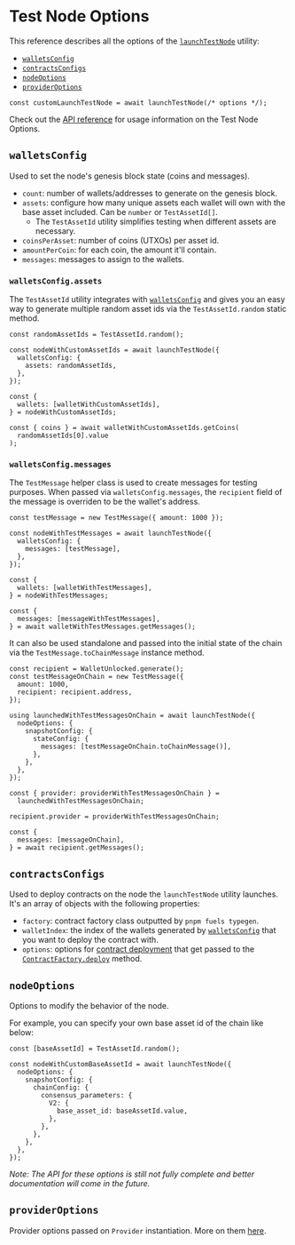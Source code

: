 # Test Node Options

This reference describes all the options of the [`launchTestNode`](./launching-a-test-node.md) utility:

- [`walletsConfig`](./test-node-options.md#walletsconfig)
- [`contractsConfigs`](./test-node-options.md#contractsconfigs)
- [`nodeOptions`](./test-node-options.md#nodeoptions)
- [`providerOptions`](./test-node-options.md#provideroptions)

```
const customLaunchTestNode = await launchTestNode(/* options */);
```

Check out the [API reference](DOCS_API_URL/interfaces/_fuel_ts_contract.test_utils.LaunchTestNodeOptions.html) for usage information on the Test Node Options.

## `walletsConfig`

Used to set the node's genesis block state (coins and messages).

- `count`: number of wallets/addresses to generate on the genesis block.
- `assets`: configure how many unique assets each wallet will own with the base asset included. Can be `number` or `TestAssetId[]`.
  - The `TestAssetId` utility simplifies testing when different assets are necessary.
- `coinsPerAsset`: number of coins (UTXOs) per asset id.
- `amountPerCoin`: for each coin, the amount it'll contain.
- `messages`: messages to assign to the wallets.

### `walletsConfig.assets`

The `TestAssetId` utility integrates with [`walletsConfig`](./test-node-options.md#walletsconfig) and gives you an easy way to generate multiple random asset ids via the `TestAssetId.random` static method.

```
const randomAssetIds = TestAssetId.random();

const nodeWithCustomAssetIds = await launchTestNode({
  walletsConfig: {
    assets: randomAssetIds,
  },
});

const {
  wallets: [walletWithCustomAssetIds],
} = nodeWithCustomAssetIds;

const { coins } = await walletWithCustomAssetIds.getCoins(
  randomAssetIds[0].value
);
```

### `walletsConfig.messages`

The `TestMessage` helper class is used to create messages for testing purposes. When passed via `walletsConfig.messages`, the `recipient` field of the message is overriden to be the wallet's address.

```
const testMessage = new TestMessage({ amount: 1000 });

const nodeWithTestMessages = await launchTestNode({
  walletsConfig: {
    messages: [testMessage],
  },
});

const {
  wallets: [walletWithTestMessages],
} = nodeWithTestMessages;

const {
  messages: [messageWithTestMessages],
} = await walletWithTestMessages.getMessages();
```

It can also be used standalone and passed into the initial state of the chain via the `TestMessage.toChainMessage` instance method.

```
const recipient = WalletUnlocked.generate();
const testMessageOnChain = new TestMessage({
  amount: 1000,
  recipient: recipient.address,
});

using launchedWithTestMessagesOnChain = await launchTestNode({
  nodeOptions: {
    snapshotConfig: {
      stateConfig: {
        messages: [testMessageOnChain.toChainMessage()],
      },
    },
  },
});

const { provider: providerWithTestMessagesOnChain } =
  launchedWithTestMessagesOnChain;

recipient.provider = providerWithTestMessagesOnChain;

const {
  messages: [messageOnChain],
} = await recipient.getMessages();
```

## `contractsConfigs`

Used to deploy contracts on the node the `launchTestNode` utility launches. It's an array of objects with the following properties:

- `factory`: contract factory class outputted by `pnpm fuels typegen`.
- `walletIndex`: the index of the wallets generated by [`walletsConfig`](./test-node-options.md#walletsconfig) that you want to deploy the contract with.
- `options`: options for [contract deployment](../contracts/deploying-contracts.md#2-contract-deployment) that get passed to the [`ContractFactory.deploy`](DOCS_API_URL/classes/_fuel_ts_contract.index.ContractFactory.html#deploy) method.

## `nodeOptions`

<!-- TODO: will cross-reference work done in [#1915](https://github.com/FuelLabs/fuels-ts/issues/1915) -->

Options to modify the behavior of the node.

For example, you can specify your own base asset id of the chain like below:

```
const [baseAssetId] = TestAssetId.random();

const nodeWithCustomBaseAssetId = await launchTestNode({
  nodeOptions: {
    snapshotConfig: {
      chainConfig: {
        consensus_parameters: {
          V2: {
            base_asset_id: baseAssetId.value,
          },
        },
      },
    },
  },
});
```

_Note: The API for these options is still not fully complete and better documentation will come in the future._

## `providerOptions`

Provider options passed on `Provider` instantiation. More on them [here](../provider/provider-options.md).
